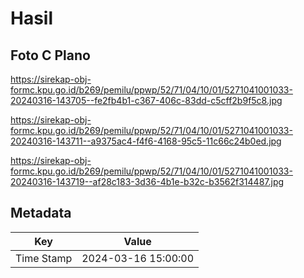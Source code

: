 # Hasil

## Foto C Plano

https://sirekap-obj-formc.kpu.go.id/b269/pemilu/ppwp/52/71/04/10/01/5271041001033-20240316-143705--fe2fb4b1-c367-406c-83dd-c5cff2b9f5c8.jpg

https://sirekap-obj-formc.kpu.go.id/b269/pemilu/ppwp/52/71/04/10/01/5271041001033-20240316-143711--a9375ac4-f4f6-4168-95c5-11c66c24b0ed.jpg

https://sirekap-obj-formc.kpu.go.id/b269/pemilu/ppwp/52/71/04/10/01/5271041001033-20240316-143719--af28c183-3d36-4b1e-b32c-b3562f314487.jpg


## Metadata

| Key        | Value               |
| ---------- | ------------------- |
| Time Stamp | 2024-03-16 15:00:00 |



